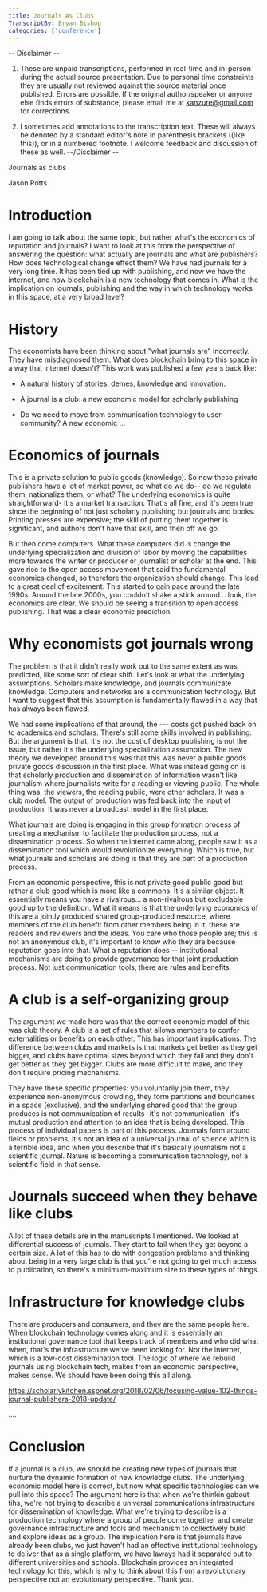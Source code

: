 ```yaml
---
title: Journals As Clubs
TranscriptBy: Bryan Bishop
categories: ['conference']
---
```


-- Disclaimer --
1.  These are unpaid transcriptions, performed in real-time and in-person during the actual source presentation. Due to personal time constraints they are usually not reviewed against the source material once published. Errors are possible. If the original author/speaker or anyone else finds errors of substance, please email me at kanzure@gmail.com for corrections.

2.  I sometimes add annotations to the transcription text. These will always be denoted by a standard editor's note in parenthesis brackets ((like this)), or in a numbered footnote. I welcome feedback and discussion of these as well.
--/Disclaimer --

Journals as clubs

Jason Potts

# Introduction

I am going to talk about the same topic, but rather what's the economics of reputation and journals? I want to look at this from the perspective of answering the question: what actually are journals and what are publishers? How does technological change effect them? We have had journals for a very long time. It has been tied up with publishing, and now we have the internet, and now blockchain is a new technology that comes in. What is the implication on journals, publishing and the way in which technology works in this space, at a very broad level?

# History

The economists have been thinking about "what journals are" incorrectly. They have misdiagnosed them. What does blockchain bring to this space in a way that internet doesn't? This work was published a few years back like:

* A natural history of stories, demes, knowledge and innovation.

* A journal is a club: a new economic model for scholarly publishing

* Do we need to move from communication technology to user community? A new economic ...

# Economics of journals

This is a private solution to public goods (knowledge). So now these private publishers have a lot of market power, so what do we do-- do we regulate them, nationalize them, or what? The underlying economics is quite straightforward- it's a market transaction. That's all fine, and it's been true since the beginning of not just scholarly publishing but journals and books. Printing presses are expensive; the skill of putting them together is significant, and authors don't have that skill, and then off we go.

But then come computers. What these computers did is change the underlying specialization and division of labor by moving the capabilities more towards the writer or producer or journalist or scholar at the end. This gave rise to the open access movement that said the fundamental economics changed, so therefore the organization should change. This lead to a great deal of excitement. This started to gain pace around the late 1990s. Around the late 2000s, you couldn't shake a stick around... look, the economics are clear. We should be seeing a transition to open access publishing. That was a clear economic prediction.

# Why economists got journals wrong

The problem is that it didn't really work out to the same extent as was predicted, like some sort of clear shift. Let's look at what the underlying assumptions. Scholars make knowledge, and journals communicate knowledge. Computers and networks are a communication technology. But I want to suggest that this assumption is fundamentally flawed in a way that has always been flawed.

We had some implications of that around, the --- costs got pushed back on to academics and scholars. There's still some skills involved in publishing. But the argument is that, it's not the cost of desktop publishing is not the issue, but rather it's the underlying specialization assumption. The new theory we developed around this was that this was never a public goods private goods discussion in the first place. What was instead going on is that scholarly production and dissemination of information wasn't like journalism where journalists write for a reading or viewing public. The whole thing was, the viewers, the reading public, were other scholars. It was a club model. The output of production was fed back into the input of production. It was never a broadcast model in the first place.

What journals are doing is engaging in this group formation process of creating a mechanism to facilitate the production process, not a dissemination process. So when the internet came along, people saw it as a dissemination tool which would revolutionize everything. Which is true, but what journals and scholars are doing is that they are part of a production process.

From an economic perspective, this is not private good public good but rather a club good which is more like a commons. It's a similar object. It essentially means you have a rivalrous... a non-rivalrous but excludable good up to the definition. What it means is that the underlying economics of this are a jointly produced shared group-produced resource, where members of the club benefit from other members being in it, these are readers and reviewers and the ideas. You care who those people are; this is not an anonymous club, it's important to know who they are because reputation goes into that. What a reputation does -- institutional mechanisms are doing to provide governance for that joint production process. Not just communication tools, there are rules and benefits.

# A club is a self-organizing group

The argument we made here was that the correct economic model of this was club theory. A club is a set of rules that allows members to confer externalities or benefits on each other. This has important implications. The difference between clubs and markets is that markets get better as they get bigger, and clubs have optimal sizes beyond which they fail and they don't get better as they get bigger. Clubs are more difficult to make, and they don't require pricing mechanisms.

They have these specific properties: you voluntarily join them, they experience non-anonymous crowding, they form partitions and boundaries in a space (exclusive), and the underlying shared good that the group produces is not communication of results- it's not communication- it's mutual production and attention to an idea that is being developed. This process of individual papers is part of this process. Journals form around fields or problems, it's not an idea of a universal journal of science which is a terrible idea, and when you describe that it's basically journalism not a scientific journal. Nature is becoming a communication technology, not a scientific field in that sense.

# Journals succeed when they behave like clubs

A lot of these details are in the manuscripts I mentioned. We looked at differential success of journals. They start to fail when they get beyond a certain size. A lot of this has to do with congestion problems and thinking about being in a very large club is that you're not going to get much access to publication, so there's a minimum-maximum size to these types of things.

# Infrastructure for knowledge clubs

There are producers and consumers, and they are the same people here. When blockchain technology comes along and it is essentially an institutional governance tool that keeps track of members and who did what when, that's the infrastructure we've been looking for. Not the internet, which is a low-cost dissemination tool. The logic of where we rebuild journals using blockchain tech, makes from an economic perspective, makes sense. We should have been doing this all along.

<https://scholarlykitchen.sspnet.org/2018/02/06/focusing-value-102-things-journal-publishers-2018-update/>

....

# Conclusion

If a journal is a club, we should be creating new types of journals that nurture the dynamic formation of new knowledge clubs. The underlying economic model here is correct, but now what specific technologies can we pull into this space? The argument here is that when we're thinkin gabout tihs, we're not trying to describe a universal communications infrastructure for dissemination of knowledge. What we're trying to describe is a production technology where a group of people come together and create governance infrastructure and tools and mechanism to collectively build and explore ideas as a group. The implication here is that journals have already been clubs, we just haven't had an effective institutional technology to deliver that as a single platform, we have laways had it separated out to different universities and schools. Blockchain provides an integrated technology for this, which is why to think about this from a revolutionary perspective not an evolutionary perspective. Thank you.



